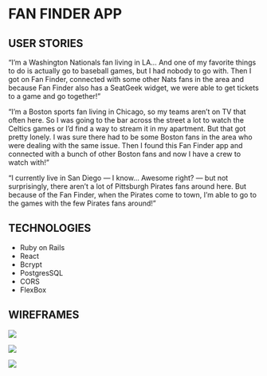 # FAN FINDER APP

## USER STORIES

“I’m a Washington Nationals fan living in LA… And one of my favorite things to do is actually go to baseball games, but I had nobody to go with. Then I got on Fan Finder, connected with some other Nats fans in the area and because Fan Finder also has a SeatGeek widget, we were able to get tickets to a game and go together!”

“I’m a Boston sports fan living in Chicago, so my teams aren’t on TV that often here. So I was going to the bar across the street a lot to watch the Celtics games or I’d find a way to stream it in my apartment. But that got pretty lonely. I was sure there had to be some Boston fans in the area who were dealing with the same issue. Then I found this Fan Finder app and connected with a bunch of other Boston fans and now I have a crew to watch with!”

“I currently live in San Diego — I know… Awesome right? — but not surprisingly, there aren’t a lot of Pittsburgh Pirates fans around here. But because of the Fan Finder, when the Pirates come to town, I’m able to go to the games with the few Pirates fans around!” 

## TECHNOLOGIES

- Ruby on Rails
- React
- Bcrypt
- PostgresSQL
- CORS
- FlexBox

## WIREFRAMES
![](../public/fan-finder-login-form.png)

![](../public/fanfinder-signup-page.png)

![](../public/fan-finder-main-page.png)
